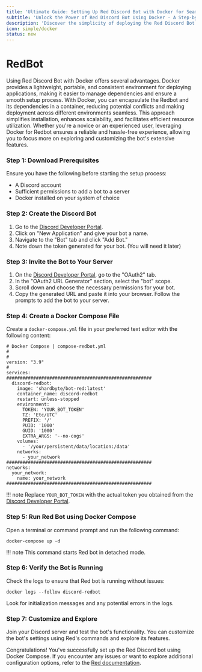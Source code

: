 ```yaml
---
title: 'Ultimate Guide: Setting Up Red Discord Bot with Docker for Seamless Server Management'
subtitle: 'Unlock the Power of Red Discord Bot Using Docker - A Step-by-Step Tutorial for Effortless Deployment and Customization'
description: 'Discover the simplicity of deploying the Red Discord Bot using Docker! This comprehensive guide walks you through creating a Discord bot, inviting it to your server, and leveraging Docker or Docker Compose for a streamlined setup. Optimize your server management with Red's powerful features hassle-free.'
icon: simple/docker
status: new
---
```


# **RedBot**

Using Red Discord Bot with Docker offers several advantages. Docker provides a lightweight, portable, and consistent environment for deploying applications, making it easier to manage dependencies and ensure a smooth setup process. With Docker, you can encapsulate the Redbot and its dependencies in a container, reducing potential conflicts and making deployment across different environments seamless. This approach simplifies installation, enhances scalability, and facilitates efficient resource utilization. Whether you're a novice or an experienced user, leveraging Docker for Redbot ensures a reliable and hassle-free experience, allowing you to focus more on exploring and customizing the bot's extensive features.

### **Step 1: Download Prerequisites**

Ensure you have the following before starting the setup process:

- A Discord account
- Sufficient permissions to add a bot to a server
- Docker installed on your system of choice

### **Step 2: Create the Discord Bot**

1. Go to the [Discord Developer Portal](https://discord.com/developers/applications).
2. Click on "New Application" and give your bot a name.
3. Navigate to the "Bot" tab and click "Add Bot."
4. Note down the token generated for your bot. (You will need it later)

### **Step 3: Invite the Bot to Your Server**

1. On the [Discord Developer Portal](https://discord.com/developers/applications), go to the "OAuth2" tab.
2. In the "OAuth2 URL Generator" section, select the "bot" scope.
3. Scroll down and choose the necessary permissions for your bot.
4. Copy the generated URL and paste it into your browser. Follow the prompts to add the bot to your server.

### **Step 4: Create a Docker Compose File**

Create a `docker-compose.yml` file in your preferred text editor with the following content:
``` { .yaml .copy }
# Docker Compose | compose-redbot.yml
#
#
version: "3.9"
#
services:
######################################################
  discord-redbot:
    image: 'shardbyte/bot-red:latest'
    container_name: discord-redbot
    restart: unless-stopped
    environment:
      TOKEN: 'YOUR_BOT_TOKEN'
      TZ: 'Etc/UTC'
      PREFIX: '/'
      PUID: '1000'
      GUID: '1000'
      EXTRA_ARGS: '--no-cogs'
    volumes:
      - '/your/persistent/data/location:/data'
    networks:
      - your_network
######################################################
networks:
  your_network:
    name: your_network
######################################################
```
!!! note
    Replace `YOUR_BOT_TOKEN` with the actual token you obtained from the [Discord Developer Portal](https://discord.com/developers/applications).

### **Step 5: Run Red Bot using Docker Compose**

Open a terminal or command prompt and run the following command:
``` { bash .copy }
docker-compose up -d
```
!!! note
    This command starts Red bot in detached mode.

### **Step 6: Verify the Bot is Running**

Check the logs to ensure that Red bot is running without issues:
``` { bash .copy }
docker logs --follow discord-redbot
```

Look for initialization messages and any potential errors in the logs.

### **Step 7: Customize and Explore**

Join your Discord server and test the bot's functionality. You can customize the bot's settings using Red's commands and explore its features.

Congratulations! You've successfully set up the Red Discord bot using Docker Compose. If you encounter any issues or want to explore additional configuration options, refer to the [Red documentation](https://docs.discord.red/en/stable/).
